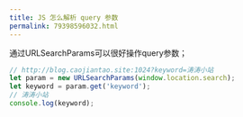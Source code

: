 ```yaml
---
title: JS 怎么解析 query 参数
permalink: 79398596032.html
---
```


通过URLSearchParams可以很好操作query参数；

```javascript
// http://blog.caojiantao.site:1024?keyword=涛涛小站
let param = new URLSearchParams(window.location.search);
let keyword = param.get('keyword');
// 涛涛小站
console.log(keyword);
```